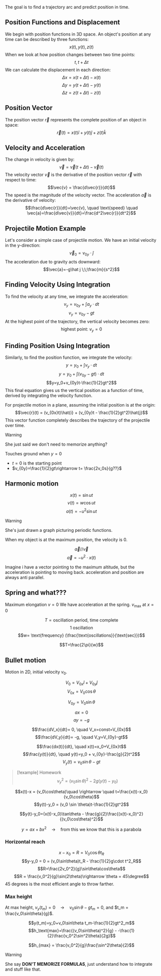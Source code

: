 The goal is to find a trajectory arc and predict position in time.
## Position Functions and Displacement 

We begin with position functions in 3D space. An object's position at any time can be described by three functions: $$x(t), y(t), z(t)$$ When we look at how position changes between two time points: $$t, t+\Delta t$$ We can calculate the displacement in each direction: $$\Delta x = x(t + \Delta t) - x(t)$$ $$\Delta y = y(t + \Delta t) - y(t)$$ $$\Delta z = z(t + \Delta t) - z(t)$$
## Position Vector 
The position vector $\vec{r}$ represents the complete position of an object in space: 
$$\vec{r}(t) = x(t)\hat{i} + y(t)\hat{j} + z(t)\hat{k}$$
## Velocity and Acceleration 

The change in velocity is given by: 
$$\vec{v}=\vec{v}(t+\Delta t) - \vec{v}(t)$$ The velocity vector $\vec{v}$ is the derivative of the position vector $\vec{r}$ with respect to time: 
$$\vec{v} = \frac{d\vec{r}}{dt}$$ The speed is the magnitude of the velocity vector. The acceleration $\vec{a}$ is the derivative of velocity: 
$$\frac{d\vec{r}}{dt}=\vec{v}, \quad \text{speed} \quad \vec{a}=\frac{d\vec{v}}{dt}=\frac{d^2\vec{r}}{dt^2}$$
## Projectile Motion Example 

Let's consider a simple case of projectile motion. We have an initial velocity in the y-direction: 
$$\vec{v}_0=v_{0y}\cdot \hat j$$
The acceleration due to gravity acts downward: 
$$\vec{a}=-g\hat j \;\;\frac{m}{s^2}$$
## Finding Velocity Using Integration 

To find the velocity at any time, we integrate the acceleration: 
$$v_y=v_{0y}+\int a_y \cdot dt$$ $$v_y=v_{0y}-gt$$
At the highest point of the trajectory, the vertical velocity becomes zero: 
$$\text{highest point: }v_y = 0$$
## Finding Position Using Integration 

Similarly, to find the position function, we integrate the velocity: $$y=y_0+\int v_y \cdot dt$$ $$y=y_0+\int (v_{0y}-gt) \cdot dt$$ $$y=y_0+v_{0y}t-\frac{1}{2}gt^2$$
This final equation gives us the vertical position as a function of time, derived by integrating the velocity function. 


For projectile motion in a plane, assuming the initial position is at the origin: $$\vec{r}(t) = (v_{0x}t)\hat{i} + (v_{0y}t - \frac{1}{2}gt^2)\hat{j}$$ This vector function completely describes the trajectory of the projectile over time.


> [!warning]
> She just said we don't need to memorize anything?


Touches ground when $y=0$
- $t=0$ is the starting point
- $v_{0y}=\frac{1}{2}gt\rightarrow t= \frac{2v_0s}{g??}$

## Harmonic motion

$$x(t)=\sin ut$$
$$v(t)=w \cos ut$$
$$a(t)=-u^2\sin ut$$

> [!warning]
> She's just drawn a graph picturing periodic functions.

When my object is at the maximum position, the velocity is 0.

$$\vec{a} // \vec{v}$$
$$\vec{a}=-u^2\cdot x(t)$$

Imagine i have a vector pointing to the maximum altitude, but the acceleration is pointing to moving back. acceleration and position are always anti parallel.


## Spring and what???

Maximum elongation $v= 0$
We have acceleration at the spring.
$v_{\text{max}} \text{ at } x=0$

$$T=\text{oscillation period, time complete}$$
$$\text{1 oscillation}$$
$$w= \text{frequency} (\frac{\text{oscillations}}{\text{sec}})$$

$$T=\frac{2\pi}{w}$$

## Bullet motion

Motion in 2D, initial velocity $v_0$.



$$V_0=V_{0x}\hat{i}+V_{0y}\hat{j}$$
$$V_{0x}= V_0 \cos \theta$$

$$V_{0y}=V_0\sin\theta$$

$$ax=0$$
$$ay=-g$$

$$\frac{dV_x}{dt}= 0, \quad V_x=const=V_{0x}$$
$$\frac{dV_y}{dt}= -g, \quad V_y=V_{0y}-gt$$

$$\frac{dx(t)}{dt}, \quad x(t)=x_0+V_{0x}t$$
$$\frac{y(t)}{dt}, \quad y(t)=y_0 + v_{0y}-\frac{g}{2}t^2$$
$$V_y(t)=v_0\sin\theta - gt$$

> [!example] Homework
> $$v_y^2 = (v_0\sin\theta)^2-2g(y(t)-y_0)$$


$$x(t)-x = (v_0\cos\theta)\quad \rightarrow \quad t=\frac{x(t)-x_0}{v_0\cos\theta}$$
$$y(t)-y_0 = (v_0 \sin \theta)t-\frac{1}{2}gt^2$$

$$y(t)-y_0=(x(t)-x_0)\tan\theta - \frac{g}{2}\frac{(x(t)-x_0)^2}{(v_0\cos\theta)^2}$$

$$y=ax + bx^2 \quad \rightarrow\quad \text{from this we know that this is a parabola}$$


### Horizontal reach

$$x-x_0 = R = V_0 \cos\theta t_R$$
$$y-y_0 = 0 = (v_0\sin\theta)t_R - \frac{1}{2}g\cdot t^2_R$$
$$R=\frac{2v_0^2}{g}\sin\theta\cos\theta$$
$$R = \frac{v_0^2}{g}\sin(2\theta)\rightarrow \theta = 45\degree$$
45 degrees is the most efficient angle to throw farther.

### Max height

At max height, $v_y(t_m)=0 \quad \rightarrow \quad v_0\sin\theta-gt_m=0$, and $t_m = \frac{v_0\sin\theta}{g}$.

$$y(t_m)=y_0+v_0\sin\theta t_m-\frac{1}{2}gt^2_m$$
$$h_\text{max}=\frac{(v_0\sin\theta)^2}{g} - -\frac{1}{2}\frac{v_0^2\sin^2\theta}{2g}$$

$$h_{max} = \frac{v_0^2}{g}\frac{\sin^2\theta}{2}$$

> [!warning]
> She say **DON'T MEMORIZE FORMULAS**, just understand how to integrate and stuff like that.
